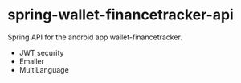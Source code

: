 # spring-wallet-financetracker-api

Spring API for the android app wallet-financetracker.
- JWT security
- Emailer
- MultiLanguage
